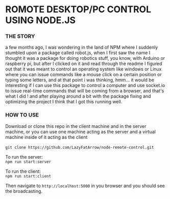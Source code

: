 # ROMOTE DESKTOP/PC CONTROL USING NODE.JS
### THE STORY
a few months ago, I was wondering in the land of NPM where I suddenly stumbled upon a package called robot.js, when I first saw the name I thought it was a package for doing robotics stuff, you know, with Arduino or raspberry pi, but after I clicked on it and read through the readme I figured out that it was meant to control an operating system like windows or Linux where you can issue commands like a mouse click on a certain position or typing some letters, and at that point i was thinking, hmm... it would be interesting if I can use this package to control a computer and use socket.io to issue real-time commands that will be coming from a browser, and that's what I did ! and after playing around a bit with the package fixing and optimizing the project I think that I got this running well.

### HOW TO USE
Download or clone this repo in the client machine and in the server machine, or you can use one machine
acting as the server and a virtual machine inside of it acting as the client <br><br>
`git clone https://github.com/LazyFatArrow/node-remote-control.git`

To run the server: <br>
`npm run start:server`

To run the client: <br>
`npm run start:client`

Then navigate to `http://localhost:5000` in you browser and you should see the broadcasting.